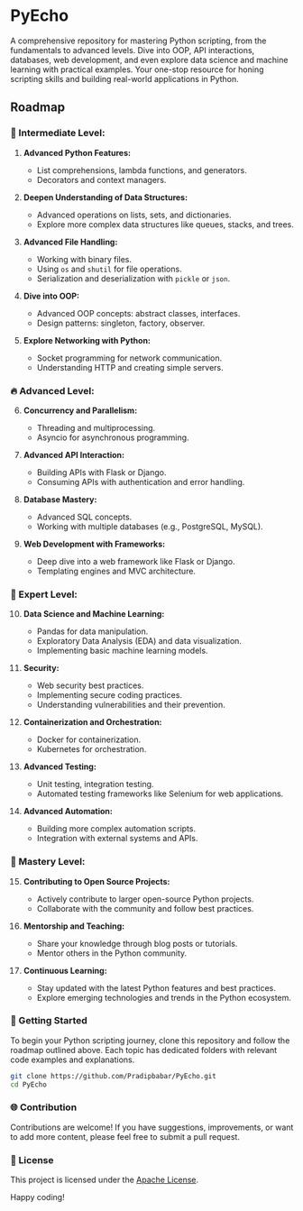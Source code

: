 # PyEcho
A comprehensive repository for mastering Python scripting, from the fundamentals to advanced levels. Dive into OOP, API interactions, databases, web development, and even explore data science and machine learning with practical examples. Your one-stop resource for honing scripting skills and building real-world applications in Python.

## Roadmap

### 🚀 Intermediate Level:

1. **Advanced Python Features:**
   - List comprehensions, lambda functions, and generators.
   - Decorators and context managers.

2. **Deepen Understanding of Data Structures:**
   - Advanced operations on lists, sets, and dictionaries.
   - Explore more complex data structures like queues, stacks, and trees.

3. **Advanced File Handling:**
   - Working with binary files.
   - Using `os` and `shutil` for file operations.
   - Serialization and deserialization with `pickle` or `json`.

4. **Dive into OOP:**
   - Advanced OOP concepts: abstract classes, interfaces.
   - Design patterns: singleton, factory, observer.

5. **Explore Networking with Python:**
   - Socket programming for network communication.
   - Understanding HTTP and creating simple servers.

### 🔥 Advanced Level:

6. **Concurrency and Parallelism:**
   - Threading and multiprocessing.
   - Asyncio for asynchronous programming.

7. **Advanced API Interaction:**
   - Building APIs with Flask or Django.
   - Consuming APIs with authentication and error handling.

8. **Database Mastery:**
   - Advanced SQL concepts.
   - Working with multiple databases (e.g., PostgreSQL, MySQL).

9. **Web Development with Frameworks:**
   - Deep dive into a web framework like Flask or Django.
   - Templating engines and MVC architecture.

### 🚀 Expert Level:

10. **Data Science and Machine Learning:**
    - Pandas for data manipulation.
    - Exploratory Data Analysis (EDA) and data visualization.
    - Implementing basic machine learning models.

11. **Security:**
    - Web security best practices.
    - Implementing secure coding practices.
    - Understanding vulnerabilities and their prevention.

12. **Containerization and Orchestration:**
    - Docker for containerization.
    - Kubernetes for orchestration.

13. **Advanced Testing:**
    - Unit testing, integration testing.
    - Automated testing frameworks like Selenium for web applications.

14. **Advanced Automation:**
    - Building more complex automation scripts.
    - Integration with external systems and APIs.

### 🚀 Mastery Level:

15. **Contributing to Open Source Projects:**
    - Actively contribute to larger open-source Python projects.
    - Collaborate with the community and follow best practices.

16. **Mentorship and Teaching:**
    - Share your knowledge through blog posts or tutorials.
    - Mentor others in the Python community.

17. **Continuous Learning:**
    - Stay updated with the latest Python features and best practices.
    - Explore emerging technologies and trends in the Python ecosystem.

### 🚀 Getting Started

To begin your Python scripting journey, clone this repository and follow the roadmap outlined above. Each topic has dedicated folders with relevant code examples and explanations.

```bash
git clone https://github.com/Pradipbabar/PyEcho.git
cd PyEcho
```

### 🌐 Contribution

Contributions are welcome! If you have suggestions, improvements, or want to add more content, please feel free to submit a pull request.

### 📝 License

This project is licensed under the [Apache License](LICENSE).

Happy coding!
